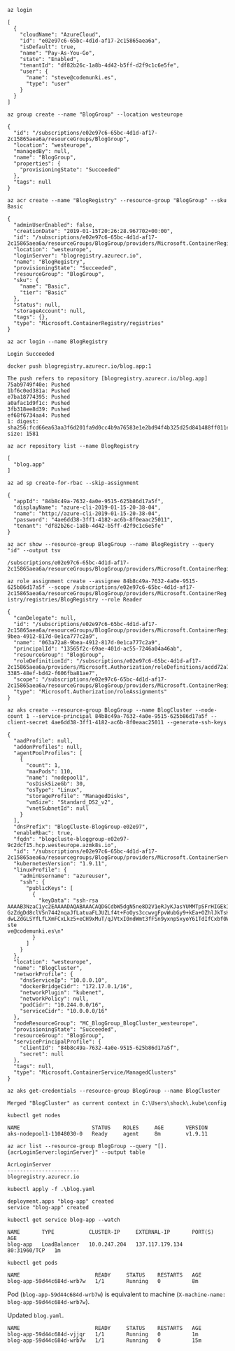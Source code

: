 `az login`
```
[
  {
    "cloudName": "AzureCloud",
    "id": "e02e97c6-65bc-4d1d-af17-2c15865aea6a",
    "isDefault": true,
    "name": "Pay-As-You-Go",
    "state": "Enabled",
    "tenantId": "df82b26c-1a8b-4d42-b5ff-d2f9c1c6e5fe",
    "user": {
      "name": "steve@codemunki.es",
      "type": "user"
    }
  }
]
```

`az group create --name "BlogGroup" --location westeurope`
```
{
  "id": "/subscriptions/e02e97c6-65bc-4d1d-af17-2c15865aea6a/resourceGroups/BlogGroup",
  "location": "westeurope",
  "managedBy": null,
  "name": "BlogGroup",
  "properties": {
    "provisioningState": "Succeeded"
  },
  "tags": null
}
```

`az acr create --name "BlogRegistry" --resource-group "BlogGroup" --sku Basic`
```
{
  "adminUserEnabled": false,
  "creationDate": "2019-01-15T20:26:28.967702+00:00",
  "id": "/subscriptions/e02e97c6-65bc-4d1d-af17-2c15865aea6a/resourceGroups/BlogGroup/providers/Microsoft.ContainerRegistry/registries/BlogRegistry",
  "location": "westeurope",
  "loginServer": "blogregistry.azurecr.io",
  "name": "BlogRegistry",
  "provisioningState": "Succeeded",
  "resourceGroup": "BlogGroup",
  "sku": {
    "name": "Basic",
    "tier": "Basic"
  },
  "status": null,
  "storageAccount": null,
  "tags": {},
  "type": "Microsoft.ContainerRegistry/registries"
}
```

`az acr login --name BlogRegistry`
```
Login Succeeded
```

`docker push blogregistry.azurecr.io/blog.app:1`
```
The push refers to repository [blogregistry.azurecr.io/blog.app]
75ab9749f40e: Pushed
1bf6c0ed381a: Pushed
e7ba18774395: Pushed
a0afac1d9f1c: Pushed
3fb318ee8d39: Pushed
ef68f6734aa4: Pushed
1: digest: sha256:fcd66ea63aa3f6d201fa9d0cc4b9a76583e1e2bd94f4b325d25d841488ff011e size: 1581
```

`az acr repository list --name BlogRegistry`
```
[
  "blog.app"
]
```

`az ad sp create-for-rbac --skip-assignment`
```
{
  "appId": "84b8c49a-7632-4a0e-9515-625b86d17a5f",
  "displayName": "azure-cli-2019-01-15-20-38-04",
  "name": "http://azure-cli-2019-01-15-20-38-04",
  "password": "4ae6dd38-3ff1-4182-ac6b-8f0eaac25011",
  "tenant": "df82b26c-1a8b-4d42-b5ff-d2f9c1c6e5fe"
}
```

`az acr show --resource-group BlogGroup --name BlogRegistry --query "id" --output tsv`
```
/subscriptions/e02e97c6-65bc-4d1d-af17-2c15865aea6a/resourceGroups/BlogGroup/providers/Microsoft.ContainerRegistry/registries/BlogRegistry
```

`az role assignment create --assignee 84b8c49a-7632-4a0e-9515-625b86d17a5f --scope /subscriptions/e02e97c6-65bc-4d1d-af17-2c15865aea6a/resourceGroups/BlogGroup/providers/Microsoft.ContainerRegistry/registries/BlogRegistry --role Reader`
```
{
  "canDelegate": null,
  "id": "/subscriptions/e02e97c6-65bc-4d1d-af17-2c15865aea6a/resourceGroups/BlogGroup/providers/Microsoft.ContainerRegistry/registries/BlogRegistry/providers/Microsoft.Authorization/roleAssignments/063a72a8-9bea-4912-817d-0e1ca777c2a9",
  "name": "063a72a8-9bea-4912-817d-0e1ca777c2a9",
  "principalId": "13565f2c-69ae-401d-ac55-7246a04a46ab",
  "resourceGroup": "BlogGroup",
  "roleDefinitionId": "/subscriptions/e02e97c6-65bc-4d1d-af17-2c15865aea6a/providers/Microsoft.Authorization/roleDefinitions/acdd72a7-3385-48ef-bd42-f606fba81ae7",
  "scope": "/subscriptions/e02e97c6-65bc-4d1d-af17-2c15865aea6a/resourceGroups/BlogGroup/providers/Microsoft.ContainerRegistry/registries/BlogRegistry",
  "type": "Microsoft.Authorization/roleAssignments"
}
```

`az aks create --resource-group BlogGroup --name BlogCluster --node-count 1 --service-principal 84b8c49a-7632-4a0e-9515-625b86d17a5f --client-secret 4ae6dd38-3ff1-4182-ac6b-8f0eaac25011 --generate-ssh-keys`
```
{
  "aadProfile": null,
  "addonProfiles": null,
  "agentPoolProfiles": [
    {
      "count": 1,
      "maxPods": 110,
      "name": "nodepool1",
      "osDiskSizeGb": 30,
      "osType": "Linux",
      "storageProfile": "ManagedDisks",
      "vmSize": "Standard_DS2_v2",
      "vnetSubnetId": null
    }
  ],
  "dnsPrefix": "BlogCluste-BlogGroup-e02e97",
  "enableRbac": true,
  "fqdn": "blogcluste-bloggroup-e02e97-9c2dcf15.hcp.westeurope.azmk8s.io",
  "id": "/subscriptions/e02e97c6-65bc-4d1d-af17-2c15865aea6a/resourcegroups/BlogGroup/providers/Microsoft.ContainerService/managedClusters/BlogCluster",
  "kubernetesVersion": "1.9.11",
  "linuxProfile": {
    "adminUsername": "azureuser",
    "ssh": {
      "publicKeys": [
        {
          "keyData": "ssh-rsa AAAAB3NzaC1yc2EAAAADAQABAAACAQDGCdbW5dgN5ne8D2V1eRJyKJasYUMMTpSFrHIGEkIBuQ8v6MFHhTzMk0mbRWOxm9ox1tM1PbvnzP1JT2HiuhmZ8yGbNq96n98zAzjxi3492C3I/xHjZefGae9hMn4R0Pk+jLK0eBffqpaqgyD8nptdQt8NOfxQZF9czAXpKzmJjluPAcGnXXMDBZVmzYtp
GzZdgDd8clV5n7442nqaJfLatuaFLJUZLf4t+FoOys3ccwvgFpvWubGy9+kEa+OZhlJkTsH14zzjgEt80WabcOrLNpNoYT0omcfFY/YJ5TacAmCyZ/OCGOtie9+12DePNBswhtVIvg+/WZ1T1usj3vLXQea1ZTFjJnPjwkBmULEOKLL8nCdZCqcALAEVAs//mB1ocdyUH9nhkvKAjJtvX20RnX+sHPqpcz15MlRrSAZOEYRCxJWqOUjQRP
dwLZdGLSYfLfLXmFCxLkz5+eCH9xMuT/qJVtxI0ndWmt3fFSn9yxnpSxyoY61TdIfCxbf0WUv5GSm5JkxTi8JV7g84tMu15h/ASputolk31R9wYl/1vatSSdwltMSo+FgSm0H4yTWmxHFdJMGFeM+TzUQWBDL0384f2Mn0/BJyw3kvC31/E1lKnF04Zygtn7hJ3u5fyCOcOtYNSAiPfjfz8MRMk9H+owKeAGWxvFGlx//i3hxc6Q== ste
ve@codemunki.es\n"
        }
      ]
    }
  },
  "location": "westeurope",
  "name": "BlogCluster",
  "networkProfile": {
    "dnsServiceIp": "10.0.0.10",
    "dockerBridgeCidr": "172.17.0.1/16",
    "networkPlugin": "kubenet",
    "networkPolicy": null,
    "podCidr": "10.244.0.0/16",
    "serviceCidr": "10.0.0.0/16"
  },
  "nodeResourceGroup": "MC_BlogGroup_BlogCluster_westeurope",
  "provisioningState": "Succeeded",
  "resourceGroup": "BlogGroup",
  "servicePrincipalProfile": {
    "clientId": "84b8c49a-7632-4a0e-9515-625b86d17a5f",
    "secret": null
  },
  "tags": null,
  "type": "Microsoft.ContainerService/ManagedClusters"
}
```

`az aks get-credentials --resource-group BlogGroup --name BlogCluster`
```
Merged "BlogCluster" as current context in C:\Users\shock\.kube\config
```

`kubectl get nodes`
```
NAME                       STATUS    ROLES     AGE       VERSION
aks-nodepool1-11048030-0   Ready     agent     8m        v1.9.11
```

`az acr list --resource-group BlogGroup --query "[].{acrLoginServer:loginServer}" --output table`
```
AcrLoginServer
-----------------------
blogregistry.azurecr.io
```

`kubectl apply -f .\blog.yaml`
```
deployment.apps "blog-app" created
service "blog-app" created
```

`kubectl get service blog-app --watch`
```
NAME       TYPE           CLUSTER-IP     EXTERNAL-IP       PORT(S)        AGE
blog-app   LoadBalancer   10.0.247.204   137.117.179.134   80:31960/TCP   1m
```

`kubectl get pods`
```
NAME                        READY     STATUS    RESTARTS   AGE
blog-app-59d44c684d-wrb7w   1/1       Running   0          8m
```

Pod (`blog-app-59d44c684d-wrb7w`) is equivalent to machine (`X-machine-name: blog-app-59d44c684d-wrb7w`).

Updated `blog.yaml`.

```
NAME                        READY     STATUS    RESTARTS   AGE
blog-app-59d44c684d-vjjqr   1/1       Running   0          1m
blog-app-59d44c684d-wrb7w   1/1       Running   0          15m
```
